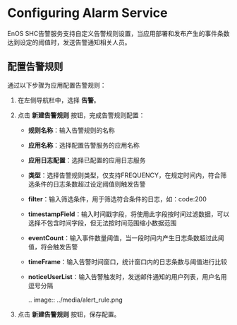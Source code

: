 # Configuring Alarm Service

EnOS SHC告警服务支持自定义告警规则设置，当应用部署和发布产生的事件条数达到设定的阈值时，发送告警通知相关人员。

## 配置告警规则

通过以下步骤为应用配置告警规则：

1. 在左侧导航栏中，选择 **告警**。

2. 点击 **新建告警规则** 按钮，完成告警规则配置：

   - **规则名称**：输入告警规则的名称

   - **应用名称**：选择配置告警服务的应用名称

   - **应用日志配置**：选择已配置的应用日志服务

   - **类型**：选择告警规则类型，仅支持FREQUENCY，在规定时间内，符合筛选条件的日志条数超过设定阈值则触发告警

   - **filter**：输入筛选条件，用于筛选符合条件的日志，如：code:200

   - **timestampField**：输入时间戳字段，将使用此字段按时间过滤数据，可以选择不包含时间字段，但无法按时间范围缩小数据范围

   - **eventCount**：输入事件数量阈值，当一段时间内产生日志条数超过此阈值，将会触发告警

   - **timeFrame**：输入告警时间窗口，统计窗口内的日志条数与阈值进行比较

   - **noticeUserList**：输入告警触发时，发送邮件通知的用户列表，用户名用逗号分隔

     .. image:: ../media/alert_rule.png

3. 点击 **新建告警规则** 按钮，保存配置。

<!--end-->
